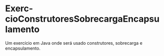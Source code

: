 # Exerc-cioConstrutoresSobrecargaEncapsulamento
Um exercício em Java onde será usado construtores, sobrecarga e encapsulamento.
